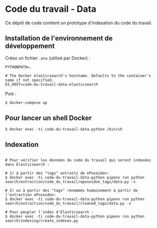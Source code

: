 # Code du travail - Data

Ce dépôt de code contient un prototype d'indexation du code du travail.

## Installation de l'environnement de développement

Créez un fichier `.env` (utilisé par Docker) :

```shell
PYTHONPATH=.

# The Docker elasticsearch's hostname. Defaults to the container's name if not specified.
ES_HOST=code-du-travail-data-elasticsearch
```

Puis :

```bash
$ docker-compose up
```

## Pour lancer un shell Docker

```shell
$ docker exec -ti code-du-travail-data-python /bin/sh
```

## Indexation

```shell

# Pour vérifier les données du code du travail qui seront indexées dans Elasticsearch :

# 1) à partir des "tags" extraits de ePoseidon:
$ docker exec -ti code-du-travail-data-python pipenv run python search/extraction/code_du_travail/eposeidon_tags/data.py -v

# 2) ou à partir des "tags" renommés humainement à partir de l'extraction ePoseidon:
$ docker exec -ti code-du-travail-data-python pipenv run python search/extraction/code_du_travail/cleaned_tags/data.py -v

# Pour peupler l'index d'Elasticsearch :
$ docker exec -ti code-du-travail-data-python pipenv run python search/indexing/create_indexes.py
```
